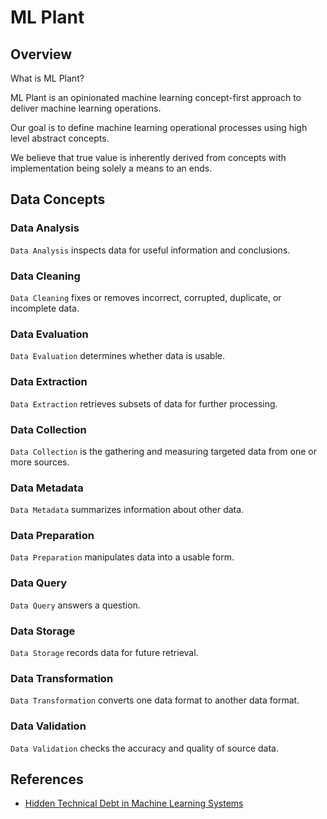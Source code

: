 # ML Plant

## Overview

What is ML Plant?

ML Plant is an opinionated machine learning concept-first approach to deliver machine learning operations.

Our goal is to define machine learning operational processes using high level abstract concepts. 

We believe that true value is inherently derived from concepts with implementation being solely a means to an ends.

## Data Concepts

### Data Analysis

`Data Analysis` inspects data for useful information and conclusions.

### Data Cleaning

`Data Cleaning` fixes or removes incorrect, corrupted, duplicate, or incomplete data.

### Data Evaluation

`Data Evaluation` determines whether data is usable.

### Data Extraction

`Data Extraction` retrieves subsets of data for further processing.

### Data Collection

`Data Collection` is the gathering and measuring targeted data from one or more sources.

### Data Metadata

`Data Metadata` summarizes information about other data.

### Data Preparation

`Data Preparation` manipulates data into a usable form.

### Data Query

`Data Query` answers a question. 

### Data Storage

`Data Storage` records data for future retrieval.

### Data Transformation

`Data Transformation` converts one data format to another data format.

### Data Validation

`Data Validation` checks the accuracy and quality of source data.

## References

- [Hidden Technical Debt in Machine Learning Systems](https://papers.nips.cc/paper/2015/file/86df7dcfd896fcaf2674f757a2463eba-Paper.pdf)
